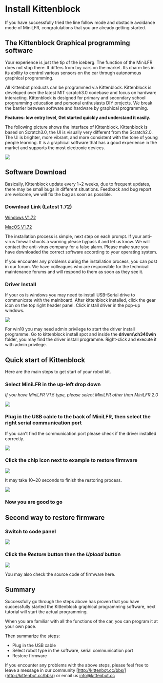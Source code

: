 # Install Kittenblock

If you have successfully tried the line follow mode and obstacle avoidance mode of MiniLFR, congratulations that you are already getting started.

## The Kittenblock Graphical programming software

Your experience is just the tip of the iceberg. The function of the MiniLFR does not stop there. It differs from toy cars on the market. Its charm lies in its ability to control various sensors on the car through autonomous graphical programming.

All Kittenbot products can be programmed via Kittenblock. Kittenblock is developed over the latest MIT scratch3.0 codebase and focus on hardware interacting. Kittenblock is designed for primary and secondary school programming education and personal enthusiasts DIY projects. We break the barrier between software and hardware by graphical programming.

**Features: low entry level, Get started quickly and understand it easily.**

The following picture shows the interface of Kittenblock. Kittenblock is based on Scratch3.0, the UI is visually very different from the Scratch2.0. 
The UI is brighter, more vibrant, and more consistent with the tone of young people learning. It is a graphical software that has a good experience in the market and supports the most electronic devices.

![](./images/c3_01.png)

## Software Download

Basically, Kittenblock update every 1~2 weeks, due to frequent updates, there may be small bugs in different situations. Feedback and bug report are welcome, we will fix the bug as soon as possible.

### Download Link (Latest 1.72)
[Windows V1.72](http://cdn.kittenbot.cn/win/Kittenblock%20Setup%201.7.2.exe)

[MacOS V1.72](http://download.kittenbot.cn/mac/Kittenblock-1.7.2.dmg)

The installation process is simple, next step on each prompt. If your anti-virus firewall shoots a warning please bypass it and let us know. We will contact the anti-virus company for a false alarm. Please make sure you have downloaded the correct software according to your operating system.

If you encounter any problems during the installation process, you can post in our forum. We have colleagues who are responsible for the technical maintenance forums and will respond to them as soon as they see it.

### Driver Install

If your os is windows you may need to install USB-Serial drive to communicate with the mainboard. After kittenblock installed, click the gear icon on the top right header panel. Click install driver in the pop-up windows.

![](./images/c3_02.png)

For win10 you may need admin privilege to start the driver install programme. Go to kittenblock install spot and inside the **drivers\ch340win** folder, you may find the driver install programme. Right-click and execute it with admin privilege.

## Quick start of Kittenblock

Here are the main steps to get start of your robot kit.

### Select **MiniLFR** in the up-left drop down

*If you have MiniLFR V1.5 type, please select MiniLFR other than MiniLFR 2.0*

![](./images/c3_03.png)

### Plug in the USB cable to the back of MiniLFR, then select the right serial communication port

If you can't find the communication port please check if the driver installed correctly.

![](./images/c3_04.png)

### Click the chip icon next to example to restore firmware

![](./images/c3_05.png)

It may take 10~20 seconds to finish the restoring process. 

![](./images/c3_06.png)

### Now you are good to go

## Second way to restore firmware

### Switch to code panel

![](./images/c3_07.png)

### Click the *Restore* button then the *Upload* button

![](./images/c3_08.png)

You may also check the source code of firmware here.

## Summary

Successfully go through the steps above has proven that you have successfully started the Kittenblock graphical programming software, next tutorial will start the actual programming.

When you are familiar with all the functions of the car, you can program it at your own pace.

Then summarize the steps:

- Plug in the USB cable
- Select robot type in the software, serial communication port
- Restore firmware

If you encounter any problems with the above steps, please feel free to leave a message in our community [http://kittenbot.cc/bbs/](http://kittenbot.cc/bbs/) or email us info@kittenbot.cc












